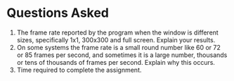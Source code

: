 # Questions Asked
1) The frame rate reported by the program when the window is different sizes, specifically 1x1, 300x300 and full screen. Explain your results.  
2) On some systems the frame rate is a small round number like 60 or 72 or 85 frames per second, and sometimes it is a large number, thousands or tens of thousands of frames per second. Explain why this occurs.  
3) Time required to complete the assignment.